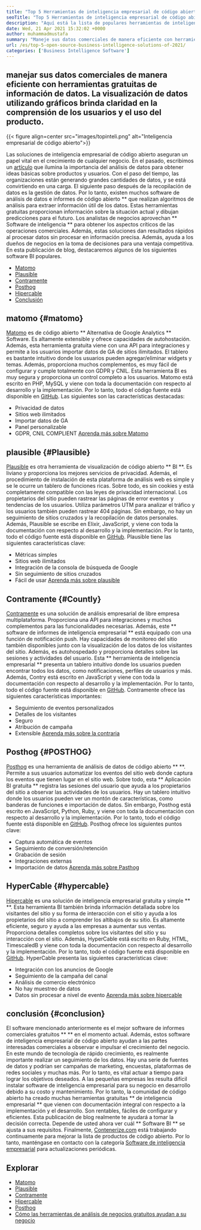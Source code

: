 ```yaml
---
title: "Top 5 Herramientas de inteligencia empresarial de código abierto de 2021" 
seoTitle: "Top 5 Herramientas de inteligencia empresarial de código abierto de 2021" 
description: "Aquí está la lista de populares herramientas de inteligencia de negocios de código abierto con características y documentación ricas. Estos son Matomo, plausibles, con contracción y más." 
date: Wed, 21 Apr 2021 15:32:02 +0000
author: muhammadmustafa
summary: "Maneje sus datos comerciales de manera eficiente con herramientas gratuitas de información de datos. La visualización de datos utilizando gráficos brinda claridad en la comprensión de los usuarios y el uso del producto." 
url: /es/top-5-open-source-business-intelligence-solutions-of-2021/
categories: ['Business Intelligence Software']
---
```


## manejar sus datos comerciales de manera eficiente con herramientas gratuitas de información de datos. La visualización de datos utilizando gráficos brinda claridad en la comprensión de los usuarios y el uso del producto.

{{< figure align=center src="images/topinteli.png" alt="Inteligencia empresarial de código abierto">}}

Las soluciones de inteligencia empresarial de código abierto aseguran un papel vital en el crecimiento de cualquier negocio. En el pasado, escribimos un [artículo][1] que ilumina la importancia del análisis de datos para obtener ideas básicas sobre productos y usuarios. Con el paso del tiempo, las organizaciones están generando grandes cantidades de datos, y se está convirtiendo en una carga. El siguiente paso después de la recopilación de datos es la gestión de datos. Por lo tanto, existen muchos software de análisis de datos e informes de código abierto ** que realizan algoritmos de análisis para extraer información útil de los datos. Estas herramientas gratuitas proporcionan información sobre la situación actual y dibujan predicciones para el futuro. Los analistas de negocios aprovechan ** Software de inteligencia ** para obtener los aspectos críticos de las operaciones comerciales. Además, estas soluciones dan resultados rápidos al procesar datos sin procesar en información precisa. Además, ayuda a los dueños de negocios en la toma de decisiones para una ventaja competitiva. En esta publicación de blog, destacaremos algunos de los siguientes software BI populares.
  * [Matomo][2]
  * [Plausible][3]
  * [Contramente][4]
  * [Posthog][5]
  * [Hipercable][6]
  * [Conclusión][7]

## matomo {#matomo}
[Matomo][8] es de código abierto ** Alternativa de Google Analytics ** Software. Es altamente extensible y ofrece capacidades de autohostación. Además, esta herramienta gratuita viene con una API para integraciones y permite a los usuarios importar datos de GA de sitios ilimitados. El tablero es bastante intuitivo donde los usuarios pueden agregar/eliminar widgets y temas. Además, proporciona muchos complementos, es muy fácil de configurar y cumple totalmente con GDPR y CNIL. Esta herramienta BI es muy segura y proporciona un control completo a los usuarios. Matomo está escrito en PHP, MySQL y viene con toda la documentación con respecto al desarrollo y la implementación. Por lo tanto, todo el código fuente está disponible en [GitHub][9].
Las siguientes son las características destacadas:
  * Privacidad de datos
  * Sitios web ilimitados
  * Importar datos de GA
  * Panel personalizable
  * GDPR, CNIL COMPLIENT
[Aprenda más sobre Matomo][10]

## plausible {#Plausible}
[Plausible][11] es otra herramienta de visualización de código abierto ** BI **. Es liviano y proporciona los mejores servicios de privacidad. Además, el procedimiento de instalación de esta plataforma de análisis web es simple y se le ocurre un tablero de funciones ricas. Sobre todo, es sin cookies y está completamente compatible con las leyes de privacidad internacional. Los propietarios del sitio pueden rastrear las páginas de error eventos y tendencias de los usuarios. Utiliza parámetros UTM para analizar el tráfico y los usuarios también pueden rastrear 404 páginas. Sin embargo, no hay un seguimiento de sitios cruzados y la recopilación de datos personales. Además, Plausible se escribe en Elixir, JavaScript, y viene con toda la documentación con respecto al desarrollo y la implementación. Por lo tanto, todo el código fuente está disponible en [GitHub][12].
Plausible tiene las siguientes características clave:
  * Métricas simples
  * Sitios web ilimitados
  * Integración de la consola de búsqueda de Google
  * Sin seguimiento de sitios cruzados
  * Fácil de usar
[Aprenda más sobre plausible][13]

## Contramente {#Countly}
[Contramente][14] es una solución de análisis empresarial de libre empresa multiplataforma. Proporciona una API para integraciones y muchos complementos para las funcionalidades necesarias. Además, este ** software de informes de inteligencia empresarial ** está equipado con una función de notificación push. Hay capacidades de monitoreo del sitio también disponibles junto con la visualización de los datos de los visitantes del sitio. Además, es autohospedado y proporciona detalles sobre las sesiones y actividades del usuario. Esta ** herramienta de inteligencia empresarial ** presenta un tablero intuitivo donde los usuarios pueden encontrar todos los datos, como notificaciones, perfiles de usuarios y más. Además, Contry está escrito en JavaScript y viene con toda la documentación con respecto al desarrollo y la implementación. Por lo tanto, todo el código fuente está disponible en [GitHub][15].
Contramente ofrece las siguientes características importantes:
  * Seguimiento de eventos personalizados
  * Detalles de los visitantes
  * Seguro
  * Atribución de campaña
  * Extensible
[Aprenda más sobre la contraria][16]

## Posthog {#POSTHOG}
[Posthog][17] es una herramienta de análisis de datos de código abierto ** **. Permite a sus usuarios automatizar los eventos del sitio web donde captura los eventos que tienen lugar en el sitio web. Sobre todo, esta ** Aplicación BI gratuita ** registra las sesiones del usuario que ayuda a los propietarios del sitio a observar las actividades de los usuarios. Hay un tablero intuitivo donde los usuarios pueden ver un montón de características, como banderas de funciones e importación de datos. Sin embargo, Posthog está escrito en JavaScript, Python, Ruby, y viene con toda la documentación con respecto al desarrollo y la implementación. Por lo tanto, todo el código fuente está disponible en [GitHub][18].
Posthog ofrece los siguientes puntos clave:
  * Captura automática de eventos
  * Seguimiento de conversión/retención
  * Grabación de sesión
  * Integraciones externas
  * Importación de datos
[Aprenda más sobre Pasthog][19]

## HyperCable {#hypercable}
[Hipercable][20] es una solución de inteligencia empresarial gratuita y simple ** **. Esta herramienta BI también brinda información detallada sobre los visitantes del sitio y su forma de interacción con el sitio y ayuda a los propietarios del sitio a comprender los altibajos de su sitio. Es altamente eficiente, seguro y ayuda a las empresas a aumentar sus ventas. Proporciona detalles completos sobre los visitantes del sitio y su interacción con el sitio. Además, HyperCable está escrito en Ruby, HTML, TimescaledB y viene con toda la documentación con respecto al desarrollo y la implementación. Por lo tanto, todo el código fuente está disponible en [GitHub][21].
HyperCable presenta las siguientes características clave:
  * Integración con los anuncios de Google
  * Seguimiento de la campaña del canal
  * Análisis de comercio electrónico
  * No hay muestreo de datos
  * Datos sin procesar a nivel de evento
[Aprenda más sobre hipercable][20]

## conclusión {#conclusion}
El software mencionado anteriormente es el mejor software de informes comerciales gratuitos ** ** en el momento actual. Además, estos software de inteligencia empresarial de código abierto ayudan a las partes interesadas comerciales a observar e impulsar el crecimiento del negocio. En este mundo de tecnología de rápido crecimiento, es realmente importante realizar un seguimiento de los datos. Hay una serie de fuentes de datos y podrían ser campañas de marketing, encuestas, plataformas de redes sociales y muchas más. Por lo tanto, es vital actuar a tiempo para lograr los objetivos deseados. A las pequeñas empresas les resulta difícil instalar software de inteligencia empresarial para su negocio en desarrollo debido a su costo y mantenimiento. Por lo tanto, la comunidad de código abierto ha creado muchas herramientas gratuitas ** de inteligencia empresarial ** que vienen con documentación integral con respecto a la implementación y el desarrollo. Son rentables, fáciles de configurar y eficientes. Esta publicación de blog realmente te ayudará a tomar la decisión correcta. Depende de usted ahora ver cuál ** Software BI ** se ajusta a sus requisitos.
Finalmente, [Contenerize.com][22] está trabajando continuamente para mejorar la lista de productos de código abierto. Por lo tanto, manténgase en contacto con la categoría [Software de inteligencia empresarial][23] para actualizaciones periódicas.

## Explorar
  * [Matomo][8]
  * [Plausible][11]
  * [Contramente][14]
  * [Hipercable][20]
  * [Posthog][17]
  * [Cómo las herramientas de análisis de negocios gratuitos ayudan a su negocio][24]

  
[1]: https://blog.containerize.com/category/business-intelligence-software/
[2]: #Matomo
[3]: #Plausible
[4]: #Countly
[5]: #Posthog
[6]: #HyperCable
[7]: #Conclusion
[8]: https://products.containerize.com/business-intelligence/matomo
[9]: https://github.com/matomo-org/matomo
[10]: https://matomo.org/
[11]: https://products.containerize.com/business-intelligence/plausible
[12]: https://github.com/plausible/analytics
[13]: https://plausible.io/
[14]: https://products.containerize.com/business-intelligence/countly
[15]: https://github.com/countly/countly-server
[16]: https://count.ly/
[17]: https://products.containerize.com/business-intelligence/posthog
[18]: https://github.com/PostHog/posthog
[19]: https://posthog.com/
[20]: https://products.containerize.com/business-intelligence/hypercable
[21]: https://github.com/HyperCable/hypercable
[22]: https://www.containerize.com/
[23]: https://products.containerize.com/business-intelligence/
[24]: https://blog.containerize.com/2021/03/12/how-free-business-analytics-tools-assist-your-business/
